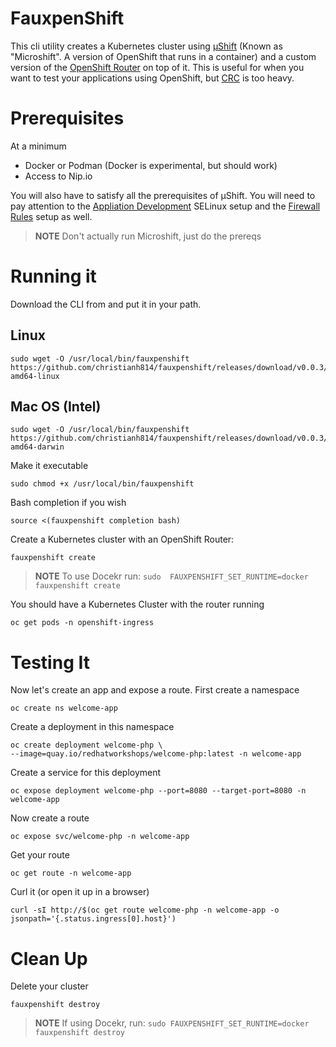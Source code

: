 # FauxpenShift

This cli utility creates a Kubernetes cluster using [µShift](https://microshift.io/docs/home/) (Known as "Microshift". A version of OpenShift that runs in a container) and a custom version of the [OpenShift Router](https://github.com/openshift/router) on top of it. This is useful for when you want to test your applications using OpenShift, but [CRC](https://developers.redhat.com/products/codeready-containers/overview) is too heavy.

# Prerequisites

At a minimum

* Docker or Podman (Docker is experimental, but should work)
* Access to Nip.io

You will also have to satisfy all the prerequisites of µShift. You will need to pay attention to the [Appliation Development](https://microshift.io/docs/getting-started/#using-microshift-for-application-development) SELinux setup and the [Firewall Rules](https://microshift.io/docs/getting-started/#deploying-microshift) setup as well.

> **NOTE** Don't actually run Microshift, just do the prereqs

# Running it

Download the CLI from and put it in your path.

## Linux

```shell
sudo wget -O /usr/local/bin/fauxpenshift https://github.com/christianh814/fauxpenshift/releases/download/v0.0.3/fauxpenshift-amd64-linux
```

## Mac OS (Intel)

```shell
sudo wget -O /usr/local/bin/fauxpenshift https://github.com/christianh814/fauxpenshift/releases/download/v0.0.3/fauxpenshift-amd64-darwin
```

Make it executable 

```shell
sudo chmod +x /usr/local/bin/fauxpenshift
```

Bash completion if you wish

```shell
source <(fauxpenshift completion bash)
```

Create a Kubernetes cluster with an OpenShift Router:

```shell
fauxpenshift create
```

> **NOTE** To use Docekr run: `sudo  FAUXPENSHIFT_SET_RUNTIME=docker fauxpenshift create`

You should have a Kubernetes Cluster with the router running

```shell
oc get pods -n openshift-ingress 
```

# Testing It

Now let's create an app and expose a route. First create a namespace

```shell
oc create ns welcome-app
```

Create a deployment in this namespace

```shell
oc create deployment welcome-php \
--image=quay.io/redhatworkshops/welcome-php:latest -n welcome-app
```

Create a service for this deployment

```shell
oc expose deployment welcome-php --port=8080 --target-port=8080 -n welcome-app
```

Now create a route

```shell
oc expose svc/welcome-php -n welcome-app
```

Get your route

```shell
oc get route -n welcome-app
```

Curl it (or open it up in a browser)

```shell
curl -sI http://$(oc get route welcome-php -n welcome-app -o jsonpath='{.status.ingress[0].host}')
```

# Clean Up

Delete your cluster

```shell
fauxpenshift destroy
```

> **NOTE** If using Docekr, run:  `sudo FAUXPENSHIFT_SET_RUNTIME=docker fauxpenshift destroy`
